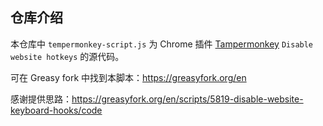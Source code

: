 ## 仓库介绍
本仓库中 `tempermonkey-script.js` 为 Chrome 插件 [Tampermonkey](https://chrome.google.com/webstore/detail/tampermonkey/dhdgffkkebhmkfjojejmpbldmpobfkfo/related) `Disable website hotkeys` 的源代码。

可在 Greasy fork 中找到本脚本：https://greasyfork.org/en

感谢提供思路：https://greasyfork.org/en/scripts/5819-disable-website-keyboard-hooks/code